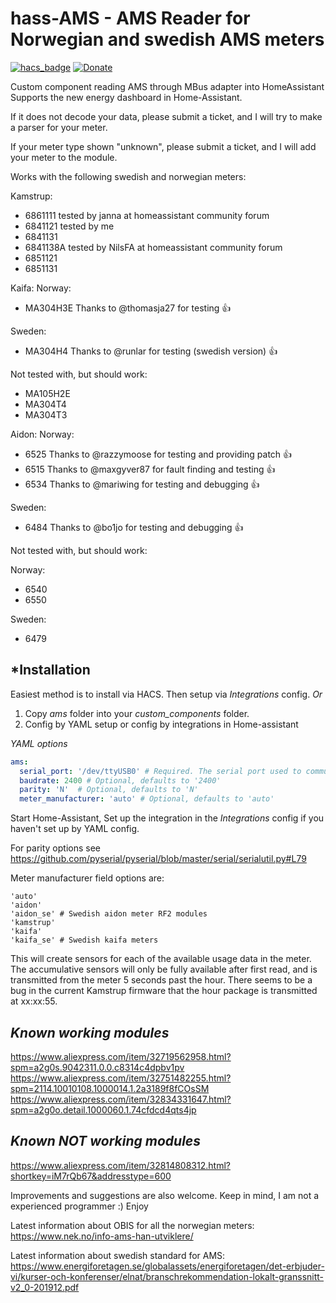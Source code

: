 # hass-AMS - AMS Reader for Norwegian and swedish AMS meters
[![hacs_badge](https://img.shields.io/badge/HACS-Custom-orange.svg?style=for-the-badge)](https://github.com/custom-components/hacs)
[![Donate](https://img.shields.io/badge/Donate-PayPal-green.svg)](https://www.paypal.com/cgi-bin/webscr?cmd=_donations&business=AS5PQHAERQ85J&currency_code=NOK&source=url)

Custom component reading AMS through MBus adapter into HomeAssistant
Supports the new energy dashboard in Home-Assistant.

If it does not decode your data, please submit a ticket, and I will try to 
make a parser for your meter.

If your meter type shown "unknown", please submit a ticket, and I will add 
your meter to the module.

Works with the following swedish and norwegian meters:

Kamstrup:
  - 6861111 tested by janna at homeassistant community forum
  - 6841121 tested by me
  - 6841131
  - 6841138A tested by NilsFA at homeassistant community forum
  - 6851121
  - 6851131
 
Kaifa:
Norway: 
  - MA304H3E Thanks to @thomasja27 for testing :+1:

Sweden:
  - MA304H4 Thanks to @runlar for testing (swedish version) :+1:

Not tested with, but should work:
  - MA105H2E
  - MA304T4
  - MA304T3

Aidon:
Norway:
 - 6525 Thanks to @razzymoose for testing and providing patch :+1:
 - 6515 Thanks to @maxgyver87 for fault finding and testing :+1:
 - 6534 Thanks to @mariwing for testing and debugging :+1:

Sweden:
 - 6484 Thanks to @bo1jo for testing and debugging :+1:

Not tested with, but should work:
 
 Norway:
 - 6540
 - 6550
 
 Sweden:
 - 6479
 
## *Installation
Easiest method is to install via HACS. Then setup via *Integrations* config.
*Or*
1. Copy *ams* folder into your *custom_components* folder.
2. Config by YAML setup or config by integrations in Home-assistant

*YAML options*
```yaml
ams:
  serial_port: '/dev/ttyUSB0' # Required. The serial port used to communicate through
  baudrate: 2400 # Optional, defaults to '2400'
  parity: 'N'  # Optional, defaults to 'N'
  meter_manufacturer: 'auto' # Optional, defaults to 'auto'
```

  
Start Home-Assistant, 
Set up the integration in the *Integrations* config if you haven't set up by YAML config.

For parity options see https://github.com/pyserial/pyserial/blob/master/serial/serialutil.py#L79

Meter manufacturer field options are:
```
'auto'
'aidon'
'aidon_se' # Swedish aidon meter RF2 modules
'kamstrup'
'kaifa'
'kaifa_se' # Swedish kaifa meters
```
This will create sensors for each of the available usage data in the meter.
The accumulative sensors will only be fully available after first read, and is transmitted from the meter 5 seconds past the hour.
There seems to be a bug in the current Kamstrup firmware that the hour package is transmitted at xx:xx:55.

## *Known working modules*
https://www.aliexpress.com/item/32719562958.html?spm=a2g0s.9042311.0.0.c8314c4dpbv1pv
https://www.aliexpress.com/item/32751482255.html?spm=2114.10010108.1000014.1.2a3189f8fCOsSM
https://www.aliexpress.com/item/32834331647.html?spm=a2g0o.detail.1000060.1.74cfdcd4qts4jp

## *Known NOT working modules*
https://www.aliexpress.com/item/32814808312.html?shortkey=iM7rQb67&addresstype=600

Improvements and suggestions are also welcome.
Keep in mind, I am not a experienced programmer :)
Enjoy

Latest information about OBIS for all the norwegian meters: https://www.nek.no/info-ams-han-utviklere/

Latest information about swedish standard for AMS: https://www.energiforetagen.se/globalassets/energiforetagen/det-erbjuder-vi/kurser-och-konferenser/elnat/branschrekommendation-lokalt-granssnitt-v2_0-201912.pdf
